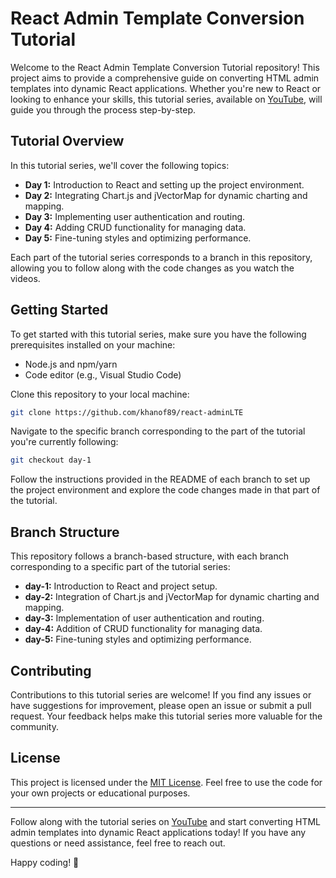 # React Admin Template Conversion Tutorial

Welcome to the React Admin Template Conversion Tutorial repository! This project aims to provide a comprehensive guide on converting HTML admin templates into dynamic React applications. Whether you're new to React or looking to enhance your skills, this tutorial series, available on [YouTube](https://www.youtube.com/@aRookieProgrammer), will guide you through the process step-by-step.

## Tutorial Overview

In this tutorial series, we'll cover the following topics:

- **Day 1:** Introduction to React and setting up the project environment.
- **Day 2:** Integrating Chart.js and jVectorMap for dynamic charting and mapping.
- **Day 3:** Implementing user authentication and routing.
- **Day 4:** Adding CRUD functionality for managing data.
- **Day 5:** Fine-tuning styles and optimizing performance.

Each part of the tutorial series corresponds to a branch in this repository, allowing you to follow along with the code changes as you watch the videos.

## Getting Started

To get started with this tutorial series, make sure you have the following prerequisites installed on your machine:

- Node.js and npm/yarn
- Code editor (e.g., Visual Studio Code)

Clone this repository to your local machine:

```bash
git clone https://github.com/khanof89/react-adminLTE
```

Navigate to the specific branch corresponding to the part of the tutorial you're currently following:

```bash
git checkout day-1
```

Follow the instructions provided in the README of each branch to set up the project environment and explore the code changes made in that part of the tutorial.

## Branch Structure

This repository follows a branch-based structure, with each branch corresponding to a specific part of the tutorial series:

- **day-1:** Introduction to React and project setup.
- **day-2:** Integration of Chart.js and jVectorMap for dynamic charting and mapping.
- **day-3:** Implementation of user authentication and routing.
- **day-4:** Addition of CRUD functionality for managing data.
- **day-5:** Fine-tuning styles and optimizing performance.

## Contributing

Contributions to this tutorial series are welcome! If you find any issues or have suggestions for improvement, please open an issue or submit a pull request. Your feedback helps make this tutorial series more valuable for the community.

## License

This project is licensed under the [MIT License](link_to_license_file). Feel free to use the code for your own projects or educational purposes.

---

Follow along with the tutorial series on [YouTube](https://www.youtube.com/@aRookieProgrammer) and start converting HTML admin templates into dynamic React applications today! If you have any questions or need assistance, feel free to reach out.

Happy coding! 🚀